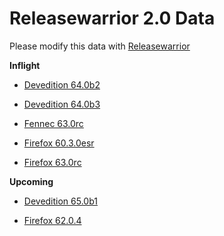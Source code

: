 

Releasewarrior 2.0 Data
=======================

Please modify this data with [Releasewarrior](https://github.com/mozilla-releng/releasewarrior-2.0)

**Inflight**

* [Devedition 64.0b2](/inflight/devedition/devedition-devedition-64.0b2.md)

* [Devedition 64.0b3](/inflight/devedition/devedition-devedition-64.0b3.md)

* [Fennec 63.0rc](/inflight/fennec/fennec-release-rc-63.0rc.md)

* [Firefox 60.3.0esr](/inflight/firefox/firefox-esr60-60.3.0esr.md)

* [Firefox 63.0rc](/inflight/firefox/firefox-release-rc-63.0rc.md)

**Upcoming**

* [Devedition 65.0b1](/upcoming/devedition/devedition-devedition-65.0b1.md)

* [Firefox 62.0.4](/upcoming/firefox/firefox-release-62.0.4.md)

